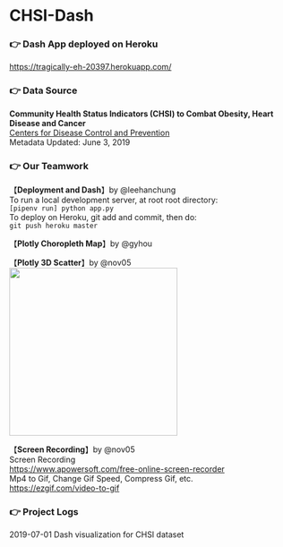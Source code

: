 # CHSI-Dash

### :point_right: Dash App deployed on Heroku 

https://tragically-eh-20397.herokuapp.com/

### :point_right: Data Source

**Community Health Status Indicators (CHSI) to Combat Obesity, Heart Disease and Cancer**  
[Centers for Disease Control and Prevention](https://catalog.data.gov/dataset/community-health-status-indicators-chsi-to-combat-obesity-heart-disease-and-cancer)  
Metadata Updated: June 3, 2019  

### :point_right: Our Teamwork

【**Deployment and Dash**】by @leehanchung  
To run a local development server, at root root directory:  
```[pipenv run] python app.py```  
To deploy on Heroku, git add and commit, then do:  
```git push heroku master```  

【**Plotly Choropleth Map**】by @gyhou

【**Plotly 3D Scatter**】by @nov05   
<img src="https://github.com/Nov05/CHSI-Dash/blob/master/pictures/ezgif.com-optimize.gif?raw=true" width=300 align="middle">  

【**Screen Recording**】by @nov05  
Screen Recording  
https://www.apowersoft.com/free-online-screen-recorder  
Mp4 to Gif, Change Gif Speed, Compress Gif, etc.  
https://ezgif.com/video-to-gif  

### :point_right: Project Logs

2019-07-01 Dash visualization for CHSI dataset  



